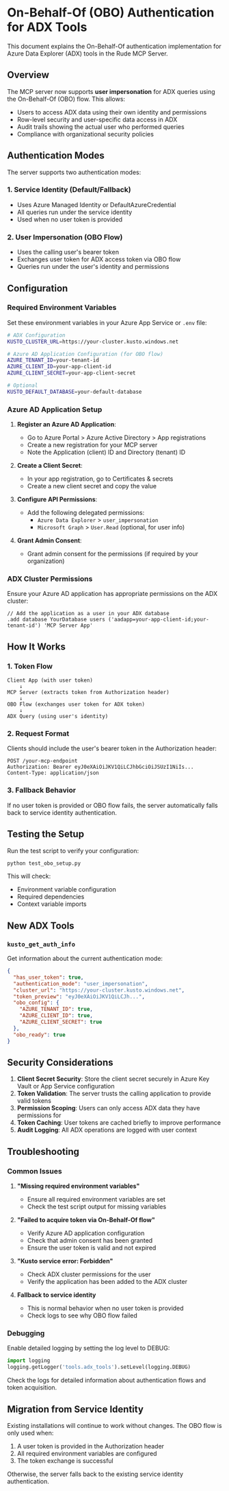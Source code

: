 # On-Behalf-Of (OBO) Authentication for ADX Tools

This document explains the On-Behalf-Of authentication implementation for Azure Data Explorer (ADX) tools in the Rude MCP Server.

## Overview

The MCP server now supports **user impersonation** for ADX queries using the On-Behalf-Of (OBO) flow. This allows:

- Users to access ADX data using their own identity and permissions
- Row-level security and user-specific data access in ADX
- Audit trails showing the actual user who performed queries
- Compliance with organizational security policies

## Authentication Modes

The server supports two authentication modes:

### 1. Service Identity (Default/Fallback)
- Uses Azure Managed Identity or DefaultAzureCredential
- All queries run under the service identity
- Used when no user token is provided

### 2. User Impersonation (OBO Flow)
- Uses the calling user's bearer token
- Exchanges user token for ADX access token via OBO flow
- Queries run under the user's identity and permissions

## Configuration

### Required Environment Variables

Set these environment variables in your Azure App Service or `.env` file:

```bash
# ADX Configuration
KUSTO_CLUSTER_URL=https://your-cluster.kusto.windows.net

# Azure AD Application Configuration (for OBO flow)
AZURE_TENANT_ID=your-tenant-id
AZURE_CLIENT_ID=your-app-client-id
AZURE_CLIENT_SECRET=your-app-client-secret

# Optional
KUSTO_DEFAULT_DATABASE=your-default-database
```

### Azure AD Application Setup

1. **Register an Azure AD Application**:
   - Go to Azure Portal > Azure Active Directory > App registrations
   - Create a new registration for your MCP server
   - Note the Application (client) ID and Directory (tenant) ID

2. **Create a Client Secret**:
   - In your app registration, go to Certificates & secrets
   - Create a new client secret and copy the value

3. **Configure API Permissions**:
   - Add the following delegated permissions:
     - `Azure Data Explorer` > `user_impersonation`
     - `Microsoft Graph` > `User.Read` (optional, for user info)

4. **Grant Admin Consent**:
   - Grant admin consent for the permissions (if required by your organization)

### ADX Cluster Permissions

Ensure your Azure AD application has appropriate permissions on the ADX cluster:

```kql
// Add the application as a user in your ADX database
.add database YourDatabase users ('aadapp=your-app-client-id;your-tenant-id') 'MCP Server App'
```

## How It Works

### 1. Token Flow
```
Client App (with user token) 
    ↓ 
MCP Server (extracts token from Authorization header)
    ↓
OBO Flow (exchanges user token for ADX token)
    ↓
ADX Query (using user's identity)
```

### 2. Request Format

Clients should include the user's bearer token in the Authorization header:

```http
POST /your-mcp-endpoint
Authorization: Bearer eyJ0eXAiOiJKV1QiLCJhbGciOiJSUzI1NiIs...
Content-Type: application/json
```

### 3. Fallback Behavior

If no user token is provided or OBO flow fails, the server automatically falls back to service identity authentication.

## Testing the Setup

Run the test script to verify your configuration:

```bash
python test_obo_setup.py
```

This will check:
- Environment variable configuration
- Required dependencies
- Context variable imports

## New ADX Tools

### `kusto_get_auth_info`
Get information about the current authentication mode:

```json
{
  "has_user_token": true,
  "authentication_mode": "user_impersonation",
  "cluster_url": "https://your-cluster.kusto.windows.net",
  "token_preview": "eyJ0eXAiOiJKV1QiLCJh...",
  "obo_config": {
    "AZURE_TENANT_ID": true,
    "AZURE_CLIENT_ID": true,
    "AZURE_CLIENT_SECRET": true
  },
  "obo_ready": true
}
```

## Security Considerations

1. **Client Secret Security**: Store the client secret securely in Azure Key Vault or App Service configuration
2. **Token Validation**: The server trusts the calling application to provide valid tokens
3. **Permission Scoping**: Users can only access ADX data they have permissions for
4. **Token Caching**: User tokens are cached briefly to improve performance
5. **Audit Logging**: All ADX operations are logged with user context

## Troubleshooting

### Common Issues

1. **"Missing required environment variables"**
   - Ensure all required environment variables are set
   - Check the test script output for missing variables

2. **"Failed to acquire token via On-Behalf-Of flow"**
   - Verify Azure AD application configuration
   - Check that admin consent has been granted
   - Ensure the user token is valid and not expired

3. **"Kusto service error: Forbidden"**
   - Check ADX cluster permissions for the user
   - Verify the application has been added to the ADX cluster

4. **Fallback to service identity**
   - This is normal behavior when no user token is provided
   - Check logs to see why OBO flow failed

### Debugging

Enable detailed logging by setting the log level to DEBUG:

```python
import logging
logging.getLogger('tools.adx_tools').setLevel(logging.DEBUG)
```

Check the logs for detailed information about authentication flows and token acquisition.

## Migration from Service Identity

Existing installations will continue to work without changes. The OBO flow is only used when:
1. A user token is provided in the Authorization header
2. All required environment variables are configured
3. The token exchange is successful

Otherwise, the server falls back to the existing service identity authentication.
